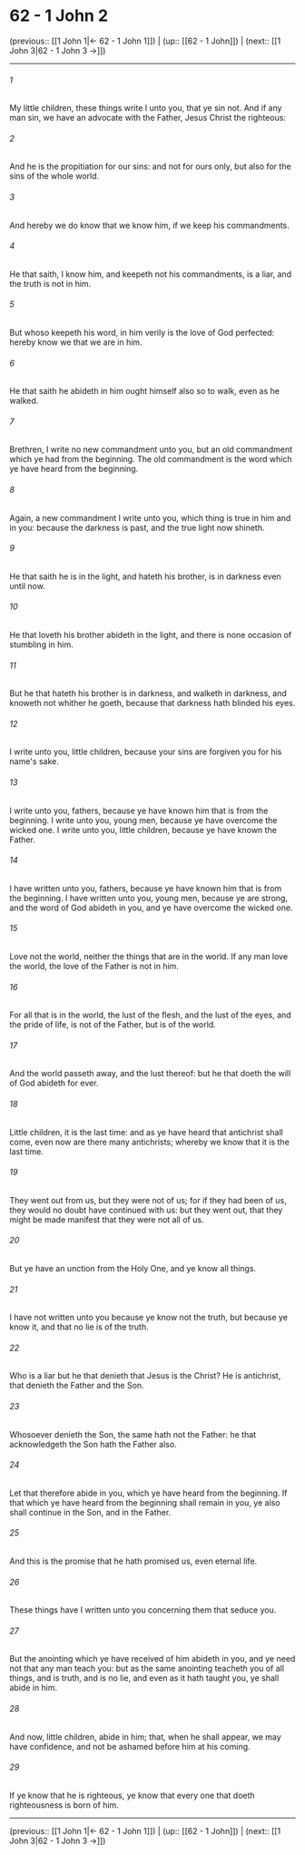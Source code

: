 # 62 - 1 John 2

(previous:: [[1 John 1|← 62 - 1 John 1]]) | (up:: [[62 - 1 John]]) | (next:: [[1 John 3|62 - 1 John 3 →]])

***


###### 1 
My little children, these things write I unto you, that ye sin not. And if any man sin, we have an advocate with the Father, Jesus Christ the righteous: 

###### 2 
And he is the propitiation for our sins: and not for ours only, but also for the sins of the whole world. 

###### 3 
And hereby we do know that we know him, if we keep his commandments. 

###### 4 
He that saith, I know him, and keepeth not his commandments, is a liar, and the truth is not in him. 

###### 5 
But whoso keepeth his word, in him verily is the love of God perfected: hereby know we that we are in him. 

###### 6 
He that saith he abideth in him ought himself also so to walk, even as he walked. 

###### 7 
Brethren, I write no new commandment unto you, but an old commandment which ye had from the beginning. The old commandment is the word which ye have heard from the beginning. 

###### 8 
Again, a new commandment I write unto you, which thing is true in him and in you: because the darkness is past, and the true light now shineth. 

###### 9 
He that saith he is in the light, and hateth his brother, is in darkness even until now. 

###### 10 
He that loveth his brother abideth in the light, and there is none occasion of stumbling in him. 

###### 11 
But he that hateth his brother is in darkness, and walketh in darkness, and knoweth not whither he goeth, because that darkness hath blinded his eyes. 

###### 12 
I write unto you, little children, because your sins are forgiven you for his name's sake. 

###### 13 
I write unto you, fathers, because ye have known him that is from the beginning. I write unto you, young men, because ye have overcome the wicked one. I write unto you, little children, because ye have known the Father. 

###### 14 
I have written unto you, fathers, because ye have known him that is from the beginning. I have written unto you, young men, because ye are strong, and the word of God abideth in you, and ye have overcome the wicked one. 

###### 15 
Love not the world, neither the things that are in the world. If any man love the world, the love of the Father is not in him. 

###### 16 
For all that is in the world, the lust of the flesh, and the lust of the eyes, and the pride of life, is not of the Father, but is of the world. 

###### 17 
And the world passeth away, and the lust thereof: but he that doeth the will of God abideth for ever. 

###### 18 
Little children, it is the last time: and as ye have heard that antichrist shall come, even now are there many antichrists; whereby we know that it is the last time. 

###### 19 
They went out from us, but they were not of us; for if they had been of us, they would no doubt have continued with us: but they went out, that they might be made manifest that they were not all of us. 

###### 20 
But ye have an unction from the Holy One, and ye know all things. 

###### 21 
I have not written unto you because ye know not the truth, but because ye know it, and that no lie is of the truth. 

###### 22 
Who is a liar but he that denieth that Jesus is the Christ? He is antichrist, that denieth the Father and the Son. 

###### 23 
Whosoever denieth the Son, the same hath not the Father: he that acknowledgeth the Son hath the Father also. 

###### 24 
Let that therefore abide in you, which ye have heard from the beginning. If that which ye have heard from the beginning shall remain in you, ye also shall continue in the Son, and in the Father. 

###### 25 
And this is the promise that he hath promised us, even eternal life. 

###### 26 
These things have I written unto you concerning them that seduce you. 

###### 27 
But the anointing which ye have received of him abideth in you, and ye need not that any man teach you: but as the same anointing teacheth you of all things, and is truth, and is no lie, and even as it hath taught you, ye shall abide in him. 

###### 28 
And now, little children, abide in him; that, when he shall appear, we may have confidence, and not be ashamed before him at his coming. 

###### 29 
If ye know that he is righteous, ye know that every one that doeth righteousness is born of him.

***

(previous:: [[1 John 1|← 62 - 1 John 1]]) | (up:: [[62 - 1 John]]) | (next:: [[1 John 3|62 - 1 John 3 →]])
